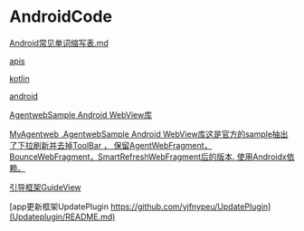# AndroidCode
[Android常见单词缩写表.md](notes/Android常见单词缩写表.md)

[apis](notes/apis)

[kotlin](notes/kotlin)

[android](notes/android/AndroidReadMe.md)

[AgentwebSample Android WebView库](AgentwebSample/README.md)

[MyAgentweb ,AgentwebSample Android WebView库这是官方的sample抽出了下拉刷新并去掉ToolBar ，
保留AgentWebFragment，BounceWebFragment，SmartRefreshWebFragment后的版本.
使用Androidx依赖。](MyAgentweb/README.md)

[引导框架GuideView](GuideView/README.md)

[app更新框架UpdatePlugin https://github.com/yjfnypeu/UpdatePlugin](Updateplugin/README.md)